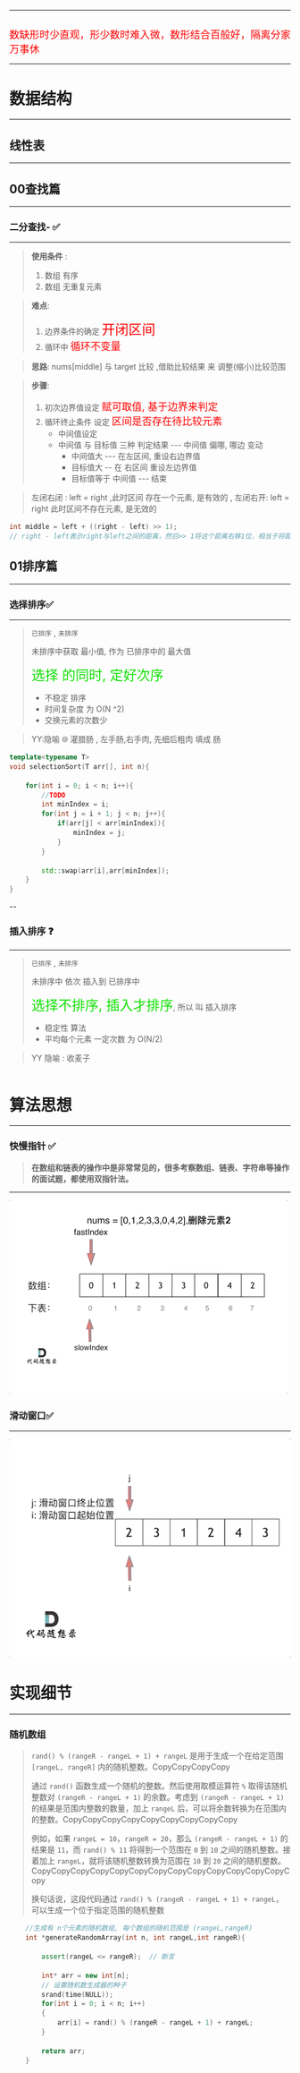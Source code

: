 

----









## 



<font size= 4, color = red>数缺形时少直观，形少数时难入微，数形结合百般好，隔离分家万事休</font>

----

# 数据结构

----



## 线性表

---







## 00查找篇

---

### 二分查找- ✅

---

> **使用条件**  :  
>
> 1. 数组 有序 
> 2. 数组 无重复元素



> **难点**:
>
> 1. 边界条件的确定   <font  size = 5, color = red> 开闭区间</font>
> 2. 循环中 <font size = 4, color = red> 循环不变量 </font>

> **思路**:
> nums[middle] 与 target 比较 ,借助比较结果 来 调整(缩小)比较范围

> **步骤**: 
>
> 1. 初次边界值设定     <font size = 4, color = red>  赋可取值, 基于边界来判定</font>
> 2. 循环终止条件 设定      <font size = 4, color = red> 区间是否存在待比较元素</font>
>    * 中间值设定
>    * 中间值 与 目标值  三种 判定结果   --- 中间值 偏哪, 哪边 变动
>      * 中间值大  --- 在左区间, 重设右边界值
>      * 目标值大 --  在 右区间  重设左边界值 
>      * 目标值等于 中间值  ---  结束 



> 左闭右闭 :  left = right ,此时区间 存在一个元素, 是有效的 ,
> 左闭右开: left = right 此时区间不存在元素, 是无效的



```c++
int middle = left + ((right - left) >> 1);
// right - left表示right与left之间的距离，然后>> 1将这个距离右移1位，相当于将距离除以2。最后再加上left，就得到left和right的中间值
```





## 01排序篇

---

### 选择排序✅

---

>  `已排序`  , `未排序`
>
>  未排序中获取 最小值, 作为 已排序中的 最大值 
>
>  <font size= 5, color  = geen> 选择 的同时, 定好次序</font>
>
>  * 不稳定 排序
>  * 时间复杂度 为  O(N ^2)
>  * 交换元素的次数少 





> YY:隐喻 🌐  灌腊肠 ,  左手肠,右手肉, 先细后粗肉 填成 肠 

```C++
template<typename T>
void selectionSort(T arr[], int n){
	
	for(int i = 0; i < n; i++){
		//TODO		
		int minIndex = i;
		for(int j = i + 1; j < n; j++){
			if(arr[j] < arr[minIndex]){
				minIndex = j;
			}
		}
		
		std::swap(arr[i],arr[minIndex]);
	}
}
```

--

### 插入排序 ❓

---

> `已排序`  ,  `未排序`  
>
> 未排序中  依次 插入到  已排序中 
>
> <font  size= 5, color = geen>  选择不排序, 插入才排序</font>, 所以 叫 插入排序 
>
> * 稳定性 算法 
> * 平均每个元素 一定次数 为 O(N/2)

> YY 隐喻 :  收麦子 



```

```



# 算法思想

---



### 快慢指针 ✅

> **在数组和链表的操作中是非常常见的，很多考察数组、链表、字符串等操作的面试题，都使用双指针法。**

---



![27.移除元素-双指针法](./%F0%9F%93%8C%E7%AE%97%E6%B3%95%E6%80%BB%E7%BB%93%E2%9A%A1-%E8%BF%9B%E9%98%B6%E7%B3%BB%E5%88%97.assets/27.%E7%A7%BB%E9%99%A4%E5%85%83%E7%B4%A0-%E5%8F%8C%E6%8C%87%E9%92%88%E6%B3%95.gif)





### 滑动窗口✅

---

![209.长度最小的子数组](./%F0%9F%93%8C%E7%AE%97%E6%B3%95%E6%80%BB%E7%BB%93%E2%9A%A1-%E8%BF%9B%E9%98%B6%E7%B3%BB%E5%88%97.assets/209.%E9%95%BF%E5%BA%A6%E6%9C%80%E5%B0%8F%E7%9A%84%E5%AD%90%E6%95%B0%E7%BB%84.gif)

# 实现细节

---

### 随机数组 

> `rand() % (rangeR - rangeL + 1) + rangeL` 是用于生成一个在给定范围 `[rangeL, rangeR]` 内的随机整数。CopyCopyCopyCopy
>
> 通过 `rand()` 函数生成一个随机的整数。然后使用取模运算符 `%` 取得该随机整数对 `(rangeR - rangeL + 1)` 的余数。考虑到 `(rangeR - rangeL + 1)` 的结果是范围内整数的数量，加上 `rangeL` 后，可以将余数转换为在范围内的整数。CopyCopyCopyCopyCopyCopyCopyCopyCopy
>
> 例如，如果 `rangeL = 10`，`rangeR = 20`，那么 `(rangeR - rangeL + 1)` 的结果是 `11`，而 `rand() % 11` 将得到一个范围在 `0` 到 `10` 之间的随机整数。接着加上 `rangeL`，就将该随机整数转换为范围在 `10` 到 `20` 之间的随机整数。CopyCopyCopyCopyCopyCopyCopyCopyCopyCopyCopyCopyCopyCopy
>
> 换句话说，这段代码通过 `rand() % (rangeR - rangeL + 1) + rangeL`，可以生成一个位于指定范围的随机整数

```C++
	//生成有 n个元素的随机数组, 每个数组的随机范围是 (rangeL,rangeR)
	int *generateRandomArray(int n, int rangeL,int rangeR){
		
		assert(rangeL <= rangeR);  // 断言
		
		int* arr = new int[n];
		// 设置随机数生成器的种子 
		srand(time(NULL));
		for(int i = 0; i < n; i++)
		{
			arr[i] = rand() % (rangeR - rangeL + 1) + rangeL;
		}
		
		return arr;
	}
```

